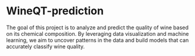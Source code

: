 # WineQT-prediction
The goal of this project is to analyze and predict the quality of wine based on its chemical composition. By leveraging data visualization and machine learning, we aim to uncover patterns in the data and build models that can accurately classify wine quality. 
